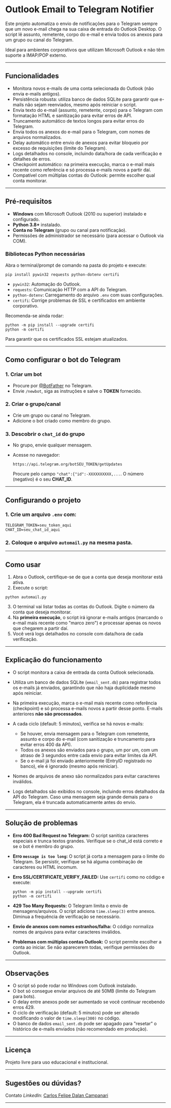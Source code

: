 # Outlook Email to Telegram Notifier

Este projeto automatiza o envio de notificações para o Telegram sempre que um novo e-mail chega na sua caixa de entrada do Outlook Desktop. O script lê assunto, remetente, corpo do e-mail e envia todos os anexos para um grupo ou canal do Telegram.

Ideal para ambientes corporativos que utilizam Microsoft Outlook e não têm suporte a IMAP/POP externo.

---

## Funcionalidades

* Monitora novos e-mails de uma conta selecionada do Outlook (não envia e-mails antigos).
* Persistência robusta: utiliza banco de dados SQLite para garantir que e-mails não sejam reenviados, mesmo após reiniciar o script.
* Envia texto do e-mail (assunto, remetente, corpo) para o Telegram com formatação HTML e sanitização para evitar erros de API.
* Truncamento automático de textos longos para evitar erros do Telegram.
* Envia todos os anexos do e-mail para o Telegram, com nomes de arquivos normalizados.
* Delay automático entre envio de anexos para evitar bloqueio por excesso de requisições (limite do Telegram).
* Logs detalhados no console, incluindo data/hora de cada verificação e detalhes de erros.
* Checkpoint automático: na primeira execução, marca o e-mail mais recente como referência e só processa e-mails novos a partir daí.
* Compatível com múltiplas contas do Outlook: permite escolher qual conta monitorar.

---

## Pré-requisitos

* **Windows** com Microsoft Outlook (2010 ou superior) instalado e configurado.
* **Python 3.8+** instalado.
* **Conta no Telegram** (grupo ou canal para notificação).
* Permissões de administrador se necessário (para acessar o Outlook via COM).

### Bibliotecas Python necessárias

Abra o terminal/prompt de comando na pasta do projeto e execute:

```
pip install pywin32 requests python-dotenv certifi
```

* `pywin32`: Automação do Outlook.
* `requests`: Comunicação HTTP com a API do Telegram.
* `python-dotenv`: Carregamento do arquivo `.env` com suas configurações.
* `certifi`: Corrige problemas de SSL e certificados em ambiente corporativo.

Recomenda-se ainda rodar:

```
python -m pip install --upgrade certifi
python -m certifi
```

Para garantir que os certificados SSL estejam atualizados.

---

## Como configurar o bot do Telegram

### 1. Criar um bot

* Procure por [@BotFather](https://t.me/BotFather) no Telegram.
* Envie `/newbot`, siga as instruções e salve o **TOKEN** fornecido.

### 2. Criar o grupo/canal

* Crie um grupo ou canal no Telegram.
* Adicione o bot criado como membro do grupo.

### 3. Descobrir o `chat_id` do grupo

* No grupo, envie qualquer mensagem.
* Acesse no navegador:

  ```
  https://api.telegram.org/botSEU_TOKEN/getUpdates
  ```

  Procure pelo campo `"chat":{"id":-XXXXXXXXXX,...`.
  O número (negativo) é o seu **CHAT\_ID**.

---

## Configurando o projeto

### 1. Crie um arquivo `.env` com:

```
TELEGRAM_TOKEN=seu_token_aqui
CHAT_ID=seu_chat_id_aqui
```

### 2. Coloque o arquivo `automail.py` na mesma pasta.

---

## Como usar

1. Abra o Outlook, certifique-se de que a conta que deseja monitorar está ativa.
2. Execute o script:

```
python automail.py
```

3. O terminal vai listar todas as contas do Outlook. Digite o número da conta que deseja monitorar.
4. Na **primeira execução**, o script irá ignorar e-mails antigos (marcando o e-mail mais recente como "marco zero") e processar apenas os novos que chegarem a partir daí.
5. Você verá logs detalhados no console com data/hora de cada verificação.

---

## Explicação do funcionamento

* O script monitora a caixa de entrada da conta Outlook selecionada.
* Utiliza um banco de dados SQLite (`email_sent.db`) para registrar todos os e-mails já enviados, garantindo que não haja duplicidade mesmo após reiniciar.
* Na primeira execução, marca o e-mail mais recente como referência (checkpoint) e só processa e-mails novos a partir desse ponto. E-mails anteriores **não são processados**.
* A cada ciclo (default: 5 minutos), verifica se há novos e-mails:

  * Se houver, envia mensagem para o Telegram com remetente, assunto e corpo do e-mail (com sanitização e truncamento para evitar erros 400 da API).
  * Todos os anexos são enviados para o grupo, um por um, com um atraso de 3 segundos entre cada envio para evitar limites da API.
  * Se o e-mail já foi enviado anteriormente (EntryID registrado no banco), ele é ignorado (mesmo após reiniciar).
* Nomes de arquivos de anexo são normalizados para evitar caracteres inválidos.
* Logs detalhados são exibidos no console, incluindo erros detalhados da API do Telegram. Caso uma mensagem seja grande demais para o Telegram, ela é truncada automaticamente antes do envio.

---

## Solução de problemas

* **Erro 400 Bad Request no Telegram:**
  O script sanitiza caracteres especiais e trunca textos grandes. Verifique se o chat\_id está correto e se o bot é membro do grupo.

* **Erro `message is too long`:**
  O script já corta a mensagem para o limite do Telegram. Se persistir, verifique se há alguma combinação de caracteres ou HTML incomum.

* **Erro SSL/CERTIFICATE\_VERIFY\_FAILED:**
  Use `certifi` como no código e execute:

  ```
  python -m pip install --upgrade certifi
  python -m certifi
  ```

* **429 Too Many Requests:**
  O Telegram limita o envio de mensagens/arquivos. O script adiciona `time.sleep(3)` entre anexos. Diminua a frequência de verificação se necessário.

* **Envio de anexos com nomes estranhos/falha:**
  O código normaliza nomes de arquivos para evitar caracteres inválidos.

* **Problemas com múltiplas contas Outlook:**
  O script permite escolher a conta ao iniciar. Se não aparecerem todas, verifique permissões do Outlook.

---

## Observações

* O script só pode rodar no Windows com Outlook instalado.
* O bot só consegue enviar arquivos de até 50MB (limite do Telegram para bots).
* O delay entre anexos pode ser aumentado se você continuar recebendo erros 429.
* O ciclo de verificação (default: 5 minutos) pode ser alterado modificando o valor de `time.sleep(300)` no código.
* O banco de dados `email_sent.db` pode ser apagado para "resetar" o histórico de e-mails enviados (não recomendado em produção).

---

## Licença

Projeto livre para uso educacional e institucional.

---

## Sugestões ou dúvidas?

Contato *LinkedIn*: [Carlos Felipe Dalan Campanari](https://www.linkedin.com/in/carlos-campanari/)

---

